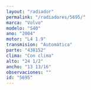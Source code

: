 ```yaml
---
layout: "radiador"
permalink: "/radiadores/5695/"
marca: "Volvo"
modelo: "S40"
ano: "2004"
motor: "L4 1.9"
transmision: "Automática"
parte: "438152"
clima: "Con clima"
alto: "24 1/2"
ancho: "13 13/16"
observaciones: ""
id: "5695"
---
```


